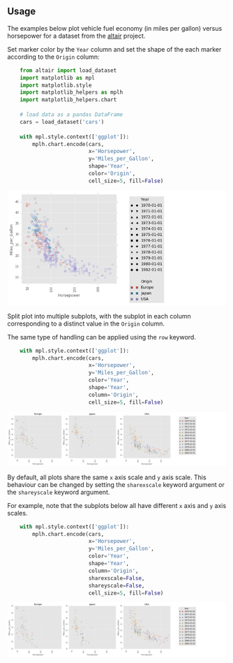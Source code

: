 Usage
-----

The examples below plot vehicle fuel economy (in miles per gallon) versus
horsepower for a dataset from the [altair][1] project.

Set marker color by the `Year` column and set the shape of the each marker
according to the `Origin` column:

```python
    from altair import load_dataset
    import matplotlib as mpl
    import matplotlib.style
    import matplotlib_helpers as mplh
    import matplotlib_helpers.chart

    # load data as a pandas DataFrame
    cars = load_dataset('cars')

    with mpl.style.context(['ggplot']):
        mplh.chart.encode(cars,
                          x='Horsepower',
                          y='Miles_per_Gallon',
                          shape='Year',
                          color='Origin', 
                          cell_size=5, fill=False)
```

![Fuel economy vs horsepower][plot]

Split plot into multiple subplots, with the subplot in each column
corresponding to a distinct value in the `Origin` column.

The same type of handling can be applied using the `row` keyword.

```python
    with mpl.style.context(['ggplot']):
        mplh.chart.encode(cars,
                          x='Horsepower',
                          y='Miles_per_Gallon',
                          color='Year',
                          shape='Year',
                          column='Origin', 
                          cell_size=5, fill=False)
```

![Fuel economy vs horsepower (columns by “Origin”)][column-plot]

By default, all plots share the same `x` axis scale and `y` axis scale.  This
behaviour can be changed by setting the `sharexscale` keyword argument or the
`shareyscale` keyword argument.

For example, note that the subplots below all have different `x` axis and `y`
axis scales.

```python
    with mpl.style.context(['ggplot']):
        mplh.chart.encode(cars,
                          x='Horsepower',
                          y='Miles_per_Gallon',
                          color='Year',
                          shape='Year',
                          column='Origin', 
                          sharexscale=False,
                          shareyscale=False,
                          cell_size=5, fill=False)
```

![Fuel economy vs horsepower (axis scales not shared)][column-plot-shareyaxis_false]


[1]: https://github.com/ellisonbg/altair
[plot]: docs/fuel_economy-vs-horsepower.png
[column-plot]: docs/fuel_economy-vs-horsepower-origin_columns.png
[column-plot-shareyaxis_false]: docs/fuel_economy-vs-horsepower-origin_columns-shareyaxis_false.png
